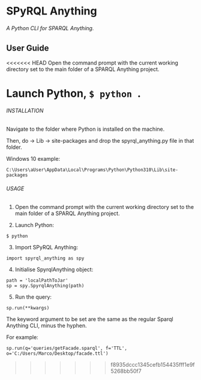 # SPyRQL Anything
###### A Python CLI for SPARQL Anything.

## User Guide

<<<<<<< HEAD
Open the command prompt with the current working directory set to the main folder of a SPARQL Anything project.

Launch Python, ```$ python ```.
=======
###### INSTALLATION

Navigate to the folder where Python is installed on the machine. 

Then, do -> Lib -> site-packages and drop the spyrql_anything.py file in that folder.

Windows 10 example:
```
C:\Users\aUser\AppData\Local\Programs\Python\Python310\Lib\site-packages
```
 

###### USAGE

1) Open the command prompt with the current working directory set to the main folder of a SPARQL Anything project.

2) Launch Python: 
```
$ python 
```
   
3) Import SPyRQL Anything: 
```
import spyrql_anything as spy
```

4) Initialise SpyrqlAnything object:
``` 
path = 'localPathToJar'
sp = spy.SpyrqlAnything(path)
```

5) Run the query:
```
sp.run(**kwargs)
```
The keyword argument to be set are the same as the regular Sparql Anything CLI, minus the hyphen. 

For example:
```
sp.run(q='queries/getFacade.sparql', f='TTL', o='C:/Users/Marco/Desktop/facade.ttl')
```
>>>>>>> f8935dccc1345cefb154435fff1e9f5268bb50f7
